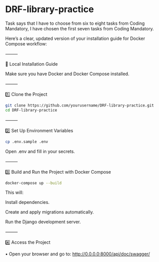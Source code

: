 # DRF-library-practice

Task says that I have to choose from six to eight tasks from Coding Mandatory, I have chosen the first seven tasks from Coding Mandatory.

Here’s a clear, updated version of your installation guide for Docker Compose workflow:

⸻

🚀 Local Installation Guide

Make sure you have Docker and Docker Compose installed.

⸻

1️⃣ Clone the Project
```bash
git clone https://github.com/yourusername/DRF-library-practice.git
cd DRF-library-practice
```

⸻

2️⃣ Set Up Environment Variables
```bash
cp .env.sample .env
```

Open .env and fill in your secrets.

⸻

3️⃣ Build and Run the Project with Docker Compose
```bash
docker-compose up --build
```
This will:

Install dependencies.

Create and apply migrations automatically.

Run the Django development server.

⸻

4️⃣ Access the Project

•	Open your browser and go to:
http://0.0.0.0:8000/api/doc/swagger/
